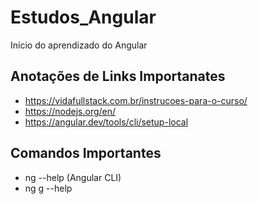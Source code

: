 # Estudos_Angular
 Início do aprendizado do Angular

## Anotações de Links Importanates
- https://vidafullstack.com.br/instrucoes-para-o-curso/
- https://nodejs.org/en/
- https://angular.dev/tools/cli/setup-local



## Comandos Importantes 

- ng --help  (Angular CLI)
- ng g --help
